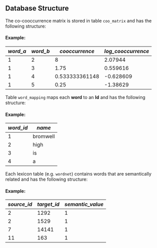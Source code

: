 ## Database Structure

The co-cooccurrence matrix is stored in table `coo_matrix`  and has the following structure:

#### Example:
| *word_a* | *word_b* | *cooccurrence* | *log_cooccurrence* |
| -------- | -------- | -------------- | ------------------ |
| 1        | 2        | 8              | 2.07944            |
| 1        | 3        | 1.75           | 0.559616           |
| 1        | 4        | 0.533333361148 | -0.628609          |
| 1        | 5        | 0.25           | -1.38629           |

Table `word_mapping` maps each **word** to an **Id** and has the following structure:

#### Example:
| *word_id* | *name*   |
| --------- | -------- |
| 1         | bromwell |
| 2         | high     |
| 3         | is       |
| 4         | a        |

Each lexicon table (e.g. `wordnet`) contains words that are semantically related and has the following structure:

#### Example:
| *source_id* | *target_id* | *semantic_value* |
| ----------- | ----------- | ---------------- |
| 2           | 1292        | 1                |
| 2           | 1529        | 1                |
| 7           | 14141       | 1                |
| 11          | 163         | 1                |

